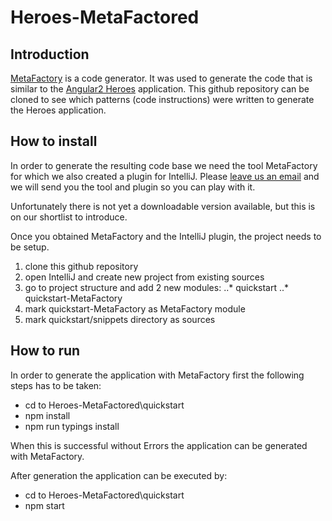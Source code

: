 # Heroes-MetaFactored

## Introduction

[MetaFactory](http://www.metafactory.nl) is a code generator. It was used to generate the code that is similar to the
[Angular2 Heroes](https://angular.io/docs/ts/latest/tutorial/) application. This github repository can be cloned to
see which patterns (code instructions) were written to generate the Heroes application.

## How to install

In order to generate the resulting code base we need the tool MetaFactory for which we also created a plugin for IntelliJ.
Please [leave us an email](mailto://info@metafactory.nl) and we will send you the tool and plugin so you can play with it.

Unfortunately there is not yet a downloadable version available, but this is on our shortlist to introduce.

Once you obtained MetaFactory and the IntelliJ plugin, the project needs to be setup.

1. clone this github repository
2. open IntelliJ and create new project from existing sources
3. go to project structure and add 2 new modules:
..* quickstart
..* quickstart-MetaFactory
4. mark quickstart-MetaFactory as MetaFactory module
5. mark quickstart/snippets directory as sources

## How to run

In order to generate the application with MetaFactory first the following steps has to be taken:
- cd to Heroes-MetaFactored\quickstart
- npm install
- npm run typings install

When this is successful without Errors the application can be generated with MetaFactory.

After generation the application can be executed by:
- cd to Heroes-MetaFactored\quickstart
- npm start

